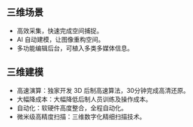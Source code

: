 ## 三维场景

- 高效采集，快速完成空间捕捉。
- AI 自动建模，让图像重构空间。
- 多功能编辑后台，可植入多类多媒体信息。

## 三维建模

- 高速演算：独家开发 3D 后制高速算法，30分钟完成高清还原。
- 大幅降成本：大幅降低后制人员训练及操作成本。
- 自动化：软硬件高度整合，全程自动化。
- 微米级高精度扫描：三维数字化精细扫描技术。


